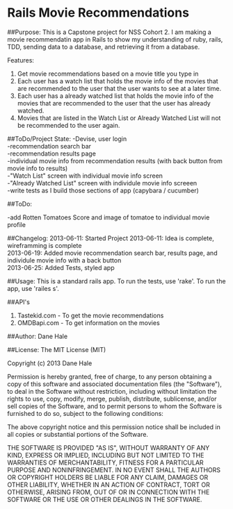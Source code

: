 Rails Movie Recommendations
===========================

##Purpose:
This is a Capstone project for NSS Cohort 2. I am making a movie recommendatin app in Rails to show my understanding of ruby, rails, TDD, sending data to a database, and retrieving it from a database.

Features:
1. Get movie recommendations based on a movie title you type in
2. Each user has a watch list that holds the movie info of the movies that are recommended to the user that the user wants to see at a later time.
3. Each user has a already watched list that holds the movie info of the movies that are recommended to the user that the user has already watched.
4. Movies that are listed in the Watch List or Already Watched List will not be recommended to the user again.

##ToDo/Project State:
-Devise, user login<br>
-recommendation search bar<br>
-recommendation results page<br>
-individual movie info from recommendation results (with back button from movie info to results)<br>
-"Watch List" screen with individual movie info screen<br>
-"Already Watched List" screen with individule movie info screeen<br>
-write tests as I build those sections of app (capybara / cucumber)<br>

##ToDo:

-add Rotten Tomatoes Score and image of tomatoe to individual movie profile



##Changelog:
2013-06-11: Started Project 2013-06-11: Idea is complete, wireframming is complete<br>
2013-06-19: Added movie recommendation search bar, results page, and individule movie info with a back button<br>
2013-06-25: Added Tests, styled app<br>

##Usage:
This is a standard rails app. To run the tests, use 'rake'. To run the app, use 'railes s'.

##API's
1. Tastekid.com - To get the movie recommendations<br>
2. OMDBapi.com - To get information on the movies

##Author:
Dane Hale

##License:
The MIT License (MIT)

Copyright (c) 2013 Dane Hale

Permission is hereby granted, free of charge, to any person obtaining a copy of this software and associated documentation files (the "Software"), to deal in the Software without restriction, including without limitation the rights to use, copy, modify, merge, publish, distribute, sublicense, and/or sell copies of the Software, and to permit persons to whom the Software is furnished to do so, subject to the following conditions:

The above copyright notice and this permission notice shall be included in all copies or substantial portions of the Software.

THE SOFTWARE IS PROVIDED "AS IS", WITHOUT WARRANTY OF ANY KIND, EXPRESS OR IMPLIED, INCLUDING BUT NOT LIMITED TO THE WARRANTIES OF MERCHANTABILITY, FITNESS FOR A PARTICULAR PURPOSE AND NONINFRINGEMENT. IN NO EVENT SHALL THE AUTHORS OR COPYRIGHT HOLDERS BE LIABLE FOR ANY CLAIM, DAMAGES OR OTHER LIABILITY, WHETHER IN AN ACTION OF CONTRACT, TORT OR OTHERWISE, ARISING FROM, OUT OF OR IN CONNECTION WITH THE SOFTWARE OR THE USE OR OTHER DEALINGS IN THE SOFTWARE.
